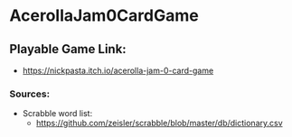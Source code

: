 # AcerollaJam0CardGame

## Playable Game Link:
- https://nickpasta.itch.io/acerolla-jam-0-card-game

### Sources:
- Scrabble word list:
  - https://github.com/zeisler/scrabble/blob/master/db/dictionary.csv 
